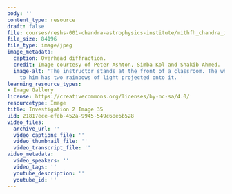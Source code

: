 ```yaml
---
body: ''
content_type: resource
draft: false
file: courses/reshs-001-chandra-astrophysics-institute/mithfh_chandra_inv2_difrac.jpg
file_size: 84196
file_type: image/jpeg
image_metadata:
  caption: Overhead diffraction.
  credit: Image courtesy of Peter Ashton, Simba Kol and Shakib Ahmed.
  image-alt: 'The instructor stands at the front of a classroom. The whiteboard next
    to him has two rainbows of light projected onto it. '
learning_resource_types:
- Image Gallery
license: https://creativecommons.org/licenses/by-nc-sa/4.0/
resourcetype: Image
title: Investigation 2 Image 35
uid: 21817ece-efeb-452a-9945-549c68e6b528
video_files:
  archive_url: ''
  video_captions_file: ''
  video_thumbnail_file: ''
  video_transcript_file: ''
video_metadata:
  video_speakers: ''
  video_tags: ''
  youtube_description: ''
  youtube_id: ''
---
```

